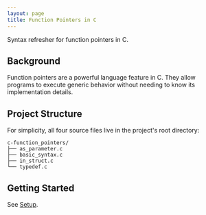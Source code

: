 ```yaml
---
layout: page
title: Function Pointers in C
---
```


Syntax refresher for function pointers in C.


## Background

Function pointers are a powerful language feature in C.  They allow programs
to execute generic behavior without needing to know its implementation details.


## Project Structure

For simplicity, all four source files live in the project's root directory:
```
c-function_pointers/
├── as_parameter.c
├── basic_syntax.c
├── in_struct.c
└── typedef.c
```


## Getting Started

See [Setup](setup.md).

